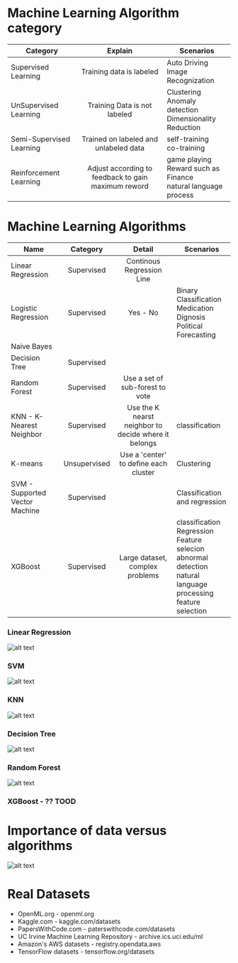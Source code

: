 
# Machine Learning Algorithm category

| Category        |  Explain  | Scenarios           |
| ------------- |:-------------:|----------|
| Supervised Learning | Training data is labeled | Auto Driving <br> Image Recognization |
| UnSupervised Learning | Training Data is not labeled | Clustering <br> Anomaly detection <br> Dimensionality Reduction |
| Semi-Supervised Learning | Trained on labeled and unlabeled data | self-training <br> co-training |
| Reinforcement Learning | Adjust according to feedback to gain maximum reword | game playing <br> Reward such as Finance <br> natural language process |


# Machine Learning Algorithms

| Name          |  Category     | Detail        | Scenarios  |
| ------------- |:-------------:|:-------------:|-----------|
| Linear Regression | Supervised | Continous Regression Line |  |
| Logistic Regression | Supervised | Yes - No | Binary Classification <br> Medication Dignosis <br> Political Forecasting |
| Naive Bayes |  | |
| Decision Tree | Supervised | |
| Random Forest | Supervised | Use a set of sub-forest to vote |
| KNN - K-Nearest Neighbor | Supervised | Use the K nearst neighbor to decide where it belongs | classification |
| K-means | Unsupervised | Use a 'center' to define each cluster | Clustering |
| SVM - Supported Vector Machine | Supervised |  | Classification and regression |
| XGBoost | Supervised | Large dataset,  complex problems | classification <br> Regression <br> Feature selecion <br> abnormal detection <br> natural language processing <br> feature selection |

### Linear Regression
![alt text](images/Linear_Regression.png "Linear Regression - classification")

### SVM
![alt text](images/SVM.png "SVM - classification")

### KNN
![alt text](images/KNN.png "SVM - classification")

### Decision Tree
![alt text](images/Decision_Tree.png "Decision Tree")

### Random Forest
![alt text](images/Random_Forest.png "Random Forest")

### XGBoost - ?? TOOD


# Importance of data versus algorithms
![alt text](images/data_versus_algorithms.png "Data Versus Algorithms")


# Real Datasets
* OpenML.org - openml.org
* Kaggle.com - kaggle.com/datasets
* PapersWithCode.com - paterswithcode.com/datasets
* UC Irvine Machine Learning Repository - archive.ics.uci.edu/ml
* Amazon's AWS datasets - registry.opendata.aws
* TensorFlow datasets - tensorflow.org/datasets
